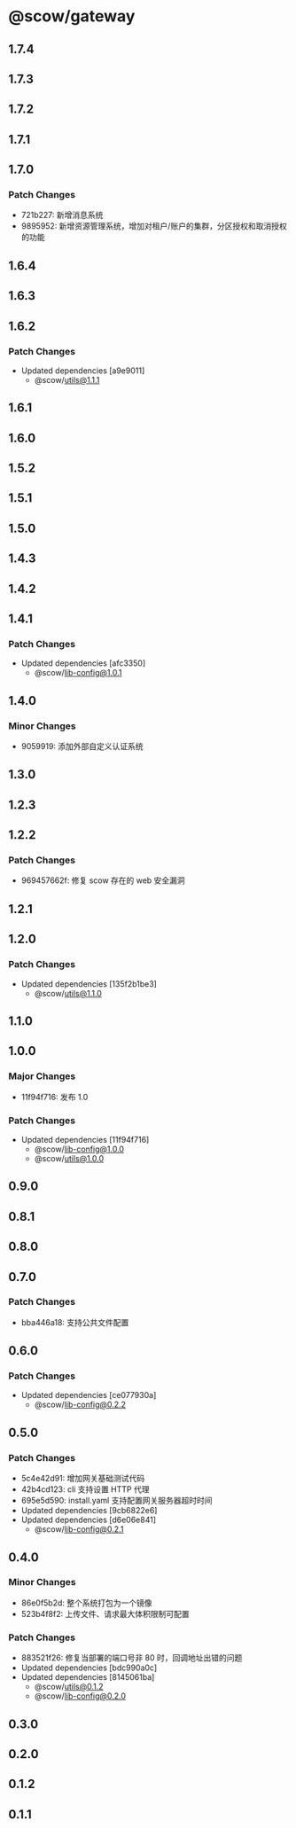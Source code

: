 # @scow/gateway

## 1.7.4

## 1.7.3

## 1.7.2

## 1.7.1

## 1.7.0

### Patch Changes

- 721b227: 新增消息系统
- 9895952: 新增资源管理系统，增加对租户/账户的集群，分区授权和取消授权的功能

## 1.6.4

## 1.6.3

## 1.6.2

### Patch Changes

- Updated dependencies [a9e9011]
  - @scow/utils@1.1.1

## 1.6.1

## 1.6.0

## 1.5.2

## 1.5.1

## 1.5.0

## 1.4.3

## 1.4.2

## 1.4.1

### Patch Changes

- Updated dependencies [afc3350]
  - @scow/lib-config@1.0.1

## 1.4.0

### Minor Changes

- 9059919: 添加外部自定义认证系统

## 1.3.0

## 1.2.3

## 1.2.2

### Patch Changes

- 969457662f: 修复 scow 存在的 web 安全漏洞

## 1.2.1

## 1.2.0

### Patch Changes

- Updated dependencies [135f2b1be3]
  - @scow/utils@1.1.0

## 1.1.0

## 1.0.0

### Major Changes

- 11f94f716: 发布 1.0

### Patch Changes

- Updated dependencies [11f94f716]
  - @scow/lib-config@1.0.0
  - @scow/utils@1.0.0

## 0.9.0

## 0.8.1

## 0.8.0

## 0.7.0

### Patch Changes

- bba446a18: 支持公共文件配置

## 0.6.0

### Patch Changes

- Updated dependencies [ce077930a]
  - @scow/lib-config@0.2.2

## 0.5.0

### Patch Changes

- 5c4e42d91: 增加网关基础测试代码
- 42b4cd123: cli 支持设置 HTTP 代理
- 695e5d590: install.yaml 支持配置网关服务器超时时间
- Updated dependencies [9cb6822e6]
- Updated dependencies [d6e06e841]
  - @scow/lib-config@0.2.1

## 0.4.0

### Minor Changes

- 86e0f5b2d: 整个系统打包为一个镜像
- 523b4f8f2: 上传文件、请求最大体积限制可配置

### Patch Changes

- 883521f26: 修复当部署的端口号非 80 时，回调地址出错的问题
- Updated dependencies [bdc990a0c]
- Updated dependencies [8145061ba]
  - @scow/utils@0.1.2
  - @scow/lib-config@0.2.0

## 0.3.0

## 0.2.0

## 0.1.2

## 0.1.1
